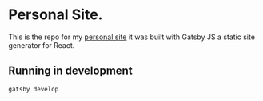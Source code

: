 # Personal Site. 

This is the repo for my [personal site](https://lvrbrtsn.com)
it was built with Gatsby JS a static site generator for React.

## Running in development
`gatsby develop`
